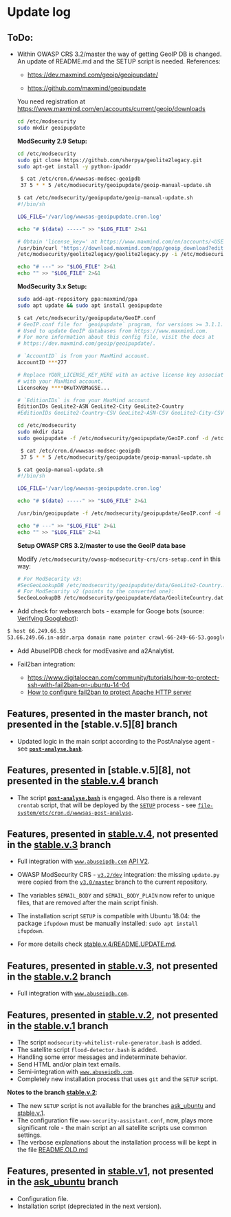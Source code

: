 # Update log

## ToDo:

* Within OWASP CRS 3.2/master the way of getting GeoIP DB is changed. An update of README.md and the SETUP script is needed. References:

   * https://dev.maxmind.com/geoip/geoipupdate/
   
   * https://github.com/maxmind/geoipupdate
   
   You need registration at https://www.maxmind.com/en/accounts/current/geoip/downloads
   
   
   ````bash
   cd /etc/modsecurity
   sudo mkdir geoipupdate
   ````
   
   
   **ModSecurity 2.9 Setup:**
   
   ````bash
   cd /etc/modsecurity
   sudo git clone https://github.com/sherpya/geolite2legacy.git
   sudo apt-get install -y python-ipaddr
   ````

   ````bash
    $ cat /etc/cron.d/wwwsas-modsec-geoipdb
    37 5 * * 5 /etc/modsecurity/geoipupdate/geoip-manual-update.sh
    ````
    
    ````bash
    $ cat /etc/modsecurity/geoipupdate/geoip-manual-update.sh
    #!/bin/sh

    LOG_FILE='/var/log/wwwsas-geoipupdate.cron.log'

    echo "# $(date) -----" >> "$LOG_FILE" 2>&1
    
    # Obtain 'license_key=' at https://www.maxmind.com/en/accounts/<USER ID>/geoip/downloads
    /usr/bin/curl 'https://download.maxmind.com/app/geoip_download?edition_id=GeoLite2-Country-CSV&license_key=YOUR_LICENSE_KEY=zip' --output '/etc/modsecurity/geoipupdate/data/GeoLite2-Country-CSV.zip' >> "$LOG_FILE" 2>&1
    /etc/modsecurity/geolite2legacy/geolite2legacy.py -i /etc/modsecurity/geoipupdate/data/GeoLite2-Country-CSV.zip -o /etc/modsecurity/geoipupdate/data/GeoliteCountry.dat >> "$LOG_FILE" 2>&1

    echo "# ---" >> "$LOG_FILE" 2>&1
    echo "" >> "$LOG_FILE" 2>&1
    ````
    
   **ModSecurity 3.x Setup:**
   
   ````bash
   sudo add-apt-repository ppa:maxmind/ppa
   sudo apt update && sudo apt install geoipupdate
   ````
      
   ````bash
   $ cat /etc/modsecurity/geoipupdate/GeoIP.conf 
   # GeoIP.conf file for `geoipupdate` program, for versions >= 3.1.1.
   # Used to update GeoIP databases from https://www.maxmind.com.
   # For more information about this config file, visit the docs at
   # https://dev.maxmind.com/geoip/geoipupdate/.

   # `AccountID` is from your MaxMind account.
   AccountID ***277

   # Replace YOUR_LICENSE_KEY_HERE with an active license key associated 
   # with your MaxMind account.
   LicenseKey ****OKuTXVBMaGSE...

   # `EditionIDs` is from your MaxMind account.
   EditionIDs GeoLite2-ASN GeoLite2-City GeoLite2-Country
   #EditionIDs GeoLite2-Country-CSV GeoLite2-ASN-CSV GeoLite2-City-CSV
   ````
   
   ````bash
   cd /etc/modsecurity
   sudo mkdir data
   sudo geoipupdate -f /etc/modsecurity/geoipupdate/GeoIP.conf -d /etc/modsecurity/geoipupdate/data/
   ````

   ````bash
    $ cat /etc/cron.d/wwwsas-modsec-geoipdb
    37 5 * * 5 /etc/modsecurity/geoipupdate/geoip-manual-update.sh
    ````
 
    ````bash
    $ cat geoip-manual-update.sh 
    #!/bin/sh

    LOG_FILE='/var/log/wwwsas-geoipupdate.cron.log'

    echo "# $(date) -----" >> "$LOG_FILE" 2>&1

    /usr/bin/geoipupdate -f /etc/modsecurity/geoipupdate/GeoIP.conf -d /etc/modsecurity/geoipupdate/data/ >> "$LOG_FILE" 2>&1
    
    echo "# ---" >> "$LOG_FILE" 2>&1
    echo "" >> "$LOG_FILE" 2>&1
    ````
    
    **Setup OWASP CRS 3.2/master to use the GeoIP data base**
    
    Modify `/etc/modsecurity/owasp-modsecurity-crs/crs-setup.conf` in this way:
    
    ````bash
    # For ModSecurity v3:
    #SecGeoLookupDB /etc/modsecurity/geoipupdate/data/GeoLite2-Country.mmdb
    # For ModSecurity v2 (points to the converted one):
    SecGeoLookupDB /etc/modsecurity/geoipupdate/data/GeoliteCountry.dat

    ````
    
    
* Add check for websearch bots - example for Googe bots (source: [Verifying Googlebot](https://support.google.com/webmasters/answer/80553)):

 ````bash
 $ host 66.249.66.53
 53.66.249.66.in-addr.arpa domain name pointer crawl-66-249-66-53.googlebot.com.
 ````
* Add AbuseIPDB check for modEvasive and a2Analytist.

* Fail2ban integration:

    * https://www.digitalocean.com/community/tutorials/how-to-protect-ssh-with-fail2ban-on-ubuntu-14-04
    * [How to configure fail2ban to protect Apache HTTP server](https://www.xmodulo.com/configure-fail2ban-apache-http-server.html)

## Features, presented in the master branch, not presented in the [stable.v.5][8] branch

* Updated logic in the main script according to the PostAnalyse agent - see [**`post-analyse.bash`**](post-analyse.bash).

## Features, presented in [stable.v.5][8], not presented in the [stable.v.4][6] branch

* The script [**`post-analyse.bash`**](post-analyse.bash) is engaged. Also there is a relevant `crontab` script, that will be deployed by the [`SETUP`](SETUP) process - see [`file-system/etc/cron.d/wwwsas-post-analyse`](file-system/etc/cron.d/wwwsas-post-analyse.example).

## Features, presented in [stable.v.4][6], not presented in the [stable.v.3][5] branch

* Full integration with [`www.abuseipdb.com`](https://www.abuseipdb.com) [API V2](https://docs.abuseipdb.com/).

* OWASP ModSecurity CRS - [`v3.2/dev`](https://github.com/SpiderLabs/owasp-modsecurity-crs) integration: the missing `update.py` were copied from the [`v3.0/master`](https://github.com/SpiderLabs/owasp-modsecurity-crs) branch to the current repository.

* The variables `$EMAIL_BODY` and `$EMAIL_BODY_PLAIN` now refer to unique files, that are removed after the main script finish.

* The installation script `SETUP` is compatible with Ubuntu 18.04: the package `ifupdown` must be manually installed: `sudo apt install ifupdown`.

* For more details check [stable.v.4/README.UPDATE.md][7].

## Features, presented in [stable.v.3][5], not presented in the [stable.v.2][3] branch

* Full integration with [`www.abuseipdb.com`](https://www.abuseipdb.com).

## Features, presented in [stable.v.2][3], not presented in the [stable.v.1][2] branch

* The script `modsecurity-whitelist-rule-generator.bash` is added.
* The satellite script `flood-detector.bash` is added.
* Handling some error messages and indeterminate behavior.
* Send HTML and/or plain text emails.
* Semi-integration with [`www.abuseipdb.com`](https://www.abuseipdb.com).
* Completely new installation process that uses `git` and the `SETUP` script.

**Notes to the branch [stable.v.2][3]**:

* The new `SETUP` script is not available for the branches [ask_ubuntu][1] and [stable.v.1][2].
* The configuration file `www-security-assistant.conf`, now, plays more significant role - the main script an all satellite scripts use common settings.
* The verbose explanations about the installation process will be kept in the file [README.OLD.md][4]

## Features, presented in [stable.v1][2], not presented in the [ask_ubuntu][1] branch

* Configuration file.
* Installation script (depreciated in the next version).

 [1]: https://github.com/metalevel-tech/www-security-assistant/tree/ask_ubuntu
 [2]: https://github.com/metalevel-tech/www-security-assistant/tree/stable.v.1
 [3]: https://github.com/metalevel-tech/www-security-assistant/tree/stable.v.2
 [4]: https://github.com/metalevel-tech/www-security-assistant/blob/stable.v.2/README.OLD.md
 [5]: https://github.com/metalevel-tech/www-security-assistant/tree/stable.v.3
 [6]: https://github.com/metalevel-tech/www-security-assistant/tree/stable.v.4
 [7]: https://github.com/metalevel-tech/www-security-assistant/tree/stable.v.4/README.UPDATE.md
